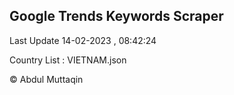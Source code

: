 

## Google Trends Keywords Scraper 
 
Last Update 14-02-2023 , 08:42:24

Country List :
VIETNAM.json



© Abdul Muttaqin 
